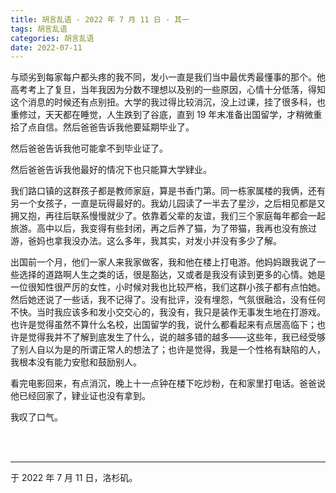 ```yaml
---
title: 胡言乱语 - 2022 年 7 月 11 日 - 其一
tags: 胡言乱语
categories: 胡言乱语
date: 2022-07-11
---
```


与顽劣到每家每户都头疼的我不同，发小一直是我们当中最优秀最懂事的那个。他高考考上了复旦，当年我因为分数不理想以及别的一些原因，心情十分低落，得知这个消息的时候还有点别扭。大学的我过得比较消沉，没上过课，挂了很多科，也重修过，天天都在睡觉，人生跌到了谷底，直到 19 年末准备出国留学，才稍微重拾了点自信。然后爸爸告诉我他要延期毕业了。

然后爸爸告诉我他可能拿不到毕业证了。

然后爸爸告诉我他最好的情况下也只能算大学肄业。

我们路口镇的这群孩子都是教师家庭，算是书香门第。同一栋家属楼的我俩，还有另一个女孩子，一直是玩得最好的。我幼儿园读了一半去了星沙，之后相见都是又拥又抱，再往后联系慢慢就少了。依靠着父辈的友谊，我们三个家庭每年都会一起旅游。高中以后，我变得有些封闭，再之后养了猫，为了带猫，我再也没有旅过游，爸妈也拿我没办法。这么多年，我其实，对发小并没有多少了解。

出国前一个月，他们一家人来我家做客，我和他在楼上打电游。他妈妈跟我说了一些选择的道路啊人生之类的话，很是豁达，又或者是我没有读到更多的心情。她是一位很知性很严厉的女性，小时候对我也比较严格，我们这群小孩子都有点怕她。然后她还说了一些话，我不记得了。没有批评，没有埋怨，气氛很融洽，没有任何不快。当时我应该多和发小交交心的，我没有，我只是装作无事发生地在打游戏。也许是觉得虽然不算什么名校，出国留学的我，说什么都看起来有点居高临下；也许是觉得我并不了解到底发生了什么，说的越多错的越多——这些年，我已经受够了别人自以为是的所谓正常人的想法了；也许是觉得，我是一个性格有缺陷的人，我根本没有能力安慰和鼓励别人。

看完电影回来，有点消沉，晚上十一点钟在楼下吃炒粉，在和家里打电话。爸爸说他已经回家了，肄业证也没有拿到。

我叹了口气。

<br>

<br>

------

于 2022 年 7 月 11 日，洛杉矶。
